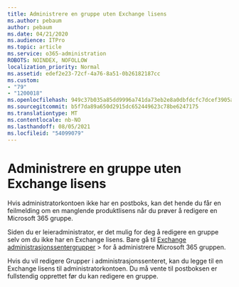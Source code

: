 ```yaml
---
title: Administrere en gruppe uten Exchange lisens
ms.author: pebaum
author: pebaum
ms.date: 04/21/2020
ms.audience: ITPro
ms.topic: article
ms.service: o365-administration
ROBOTS: NOINDEX, NOFOLLOW
localization_priority: Normal
ms.assetid: edef2e23-72cf-4a76-8a51-0b26182187cc
ms.custom:
- "79"
- "1200018"
ms.openlocfilehash: 949c37b035a85dd9996a741da73eb2e8a0dbfdcfc7dcef3905aa78e5759404e9
ms.sourcegitcommit: b5f7da89a650d2915dc652449623c78be6247175
ms.translationtype: MT
ms.contentlocale: nb-NO
ms.lasthandoff: 08/05/2021
ms.locfileid: "54099079"
---
```

# <a name="manage-a-group-without-an-exchange-license"></a>Administrere en gruppe uten Exchange lisens

Hvis administratorkontoen ikke har en postboks, kan det hende du får en feilmelding om en manglende produktlisens når du prøver å redigere en Microsoft 365 gruppe.
  
Siden du er leieradministrator, er det mulig for deg å redigere en gruppe selv om du ikke har en Exchange lisens. Bare gå til [Exchange administrasjonssentergrupper](https://outlook.office365.com/ecp.aspx) \>  for å administrere Microsoft 365 gruppen.
  
Hvis du vil redigere Grupper i administrasjonssenteret, kan du legge til en Exchange lisens til administratorkontoen. Du må vente til postboksen er fullstendig opprettet før du kan redigere en gruppe.
  
